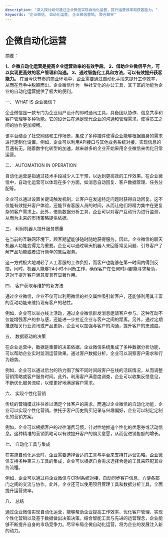 ```yaml
---
description: "深入探讨如何通过企业微信实现自动化运营，提升运营效率和获客能力。"
keywords: "企业微信, 自动化运营, 企业微信营销, 聚合聊天"
---
```

# 企微自动化运营

摘要：

**1、企微自动化运营是提高企业运营效率的有效手段。 2、借助企业微信平台，可以实现更高效的客户管理和沟通。 3、通过智能化工具和方法，可以有效提升获客能力。** 在当今快节奏的商业环境中，企业需要通过自动化手段来提升工作效率，从而在竞争中脱颖而出。企业微信作为一种社交化的办公工具，其丰富的功能为企业的自动化运营提供了极大的便利。

一、 WHAT IS 企业微信？

企业微信是一款专门为企业用户设计的即时通讯工具，具备团队协作、信息共享和客户管理等多种功能。它的设计旨在满足现代企业的沟通和管理需求，使得员工之间的协作更加顺畅。 

该平台结合了社交网络和工作场景，集成了多种插件使得企业能够根据自身的需求进行定制化设置。例如，企业可以利用API接口与其他业务系统对接，实现信息的互通有无。随着数字化转型的加速，越来越多的企业开始采用企业微信来优化日常运营。

二、 AUTOMATION IN OPERATION

自动化运营是指通过技术手段减少人工干预，以达到更高效的工作效果。在企业微信中，自动化运营可以体现在多个方面，如消息自动回复、客户数据管理、任务分配等。 

企业可以通过设置关键词触发机制，让客户在发送特定问题时获得自动回复。这不仅能有效提升客户体验，还能节省客服人员的时间，从而让他们将精力集中在更复杂的客户需求上。此外，借助数据分析工具，企业可以对客户互动行为进行监测，从而为未来的市场策略提供依据。

三、 利用机器人提升服务质量

在当前的互联网环境下，顾客期望能够随时随地获得服务。因此，企业微信的聊天机器人功能变得尤为重要。企业可以通过聊天机器人来回答常见问题、引导客户了解产品功能或者进行简单的售后服务。 

这一方式极大地减轻了人工客服的工作负担，而客户也能够在第一时间内得到反馈。同时，机器人能够24小时不间断工作，确保客户在任何时间都能寻求帮助，这对于提升客户满意度具有显著作用。

四、 客户获取与维护的新方法

通过企业微信，企业不仅可以利用微信的社交属性吸引新客户，还能够利用其丰富的互动功能来维持现有客户的粘性。 

例如，企业可以举办线上活动，通过企业微信群发消息邀请客户参与。这种互动不仅能增强客户的参与感，还能进一步拉近企业与客户之间的距离。另外，通过定期推送相关行业资讯或产品更新，企业可以加强与客户的沟通，提升客户的忠诚度。

五、 数据驱动的决策

在企业运营中，数据是重要的决策依据。企业微信系统集成了多种数据分析功能，可以帮助企业实时监测运营效果。通过客户数据分析，企业可以洞察客户需求和行为趋势。 

例如，企业可以通过后台的热力图了解不同时间段客户在线的活跃情况，从而调整营销策略或客户服务时间。此外，利用客户满意度调查，企业可以收集反馈意见，不断优化服务流程，以便更好地满足客户需求。

六、 实现个性化营销

传统的营销模式往往难以满足个体客户的需求，而通过企业微信的自动化功能，企业可以实现个性化营销。依托于客户历史购买记录与兴趣偏好，企业可以制定定制化的营销方案。 

例如，企业可以根据客户的过往消费习惯，针对性地推送个性化的优惠券或活动信息。这种精准的营销策略可以有效提升客户的购买意愿，从而促进销售额的增长。

七、 自动化工具与集成

在实施自动化运营时，企业需要选择合适的工具与平台来支持其运营策略。企业微信支持多种第三方工具的集成，企业可以根据自身需求选择合适的工具来匹配其业务流程。 

例如，企业可以通过将企业微信与CRM系统对接，自动同步客户信息，方便各部门之间的交流与协作。此外，企业还可以使用项目管理工具和数据分析工具，全面提升运营效率。

八、 总结

通过企业微信实现自动化运营，能够帮助企业提高工作效率、优化客户管理、实现个性化营销以及基于数据做出决策决策。结合智能工具与先进的运营理念，企业能够不断提升自身的市场竞争力。尽早布局企微自动化运营，将为企业的发展注入新的动力。
